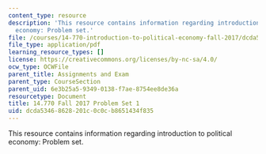 ```yaml
---
content_type: resource
description: 'This resource contains information regarding introduction to political
  economy: Problem set.'
file: /courses/14-770-introduction-to-political-economy-fall-2017/dcda53468628201c0c0cb8651434f835_MIT14_770F17_pset1.pdf
file_type: application/pdf
learning_resource_types: []
license: https://creativecommons.org/licenses/by-nc-sa/4.0/
ocw_type: OCWFile
parent_title: Assignments and Exam
parent_type: CourseSection
parent_uid: 6e3b25a5-9349-0138-f7ae-8754ee8de36a
resourcetype: Document
title: 14.770 Fall 2017 Problem Set 1
uid: dcda5346-8628-201c-0c0c-b8651434f835
---
```

This resource contains information regarding introduction to political economy: Problem set.